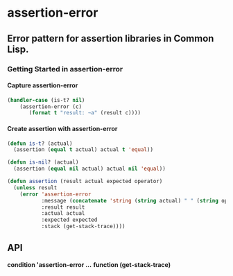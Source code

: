 # assertion-error

## Error pattern for assertion libraries in Common Lisp.

### Getting Started in assertion-error

#### Capture assertion-error
```lisp
(handler-case (is-t? nil)
    (assertion-error (c) 
       (format t "result: ~a" (result c))))
```
#### Create assertion with assertion-error
```lisp
(defun is-t? (actual)
  (assertion (equal t actual) actual t 'equal))

(defun is-nil? (actual)
  (assertion (equal nil actual) actual nil 'equal))

(defun assertion (result actual expected operator)
  (unless result
    (error 'assertion-error
           :message (concatenate 'string (string actual) " " (string operator) " " (string expected))
           :result result
           :actual actual
           :expected expected
           :stack (get-stack-trace))))
```
## API

**condition 'assertion-error ...**
**function (get-stack-trace)**

